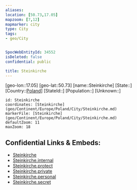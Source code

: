 ```yaml
---
aliases: 
location: [50.73,17.05]
mapzoom: [7,12] 
mapmarker: city 
type: City
tags:
- geo/City


SpocWebEntityId: 34552
isDeleted: false
confidential: public

title: Steinkirche
---
```

[geo-lon::17.05]
[geo-lat::50.73]
[name::Steinkirche]
[State::]
[Country::[Poland](geo/Continent/Europe/Poland.md)]
[StateId::]
[Population::]
[Unknown::]


```leaflet
id: Steinkirche
coordinates: [Steinkirche](geo/Continent/Europe/Poland/City/Steinkirche.md)
markerFile: [Steinkirche](geo/Continent/Europe/Poland/City/Steinkirche.md)
defaultZoom: 11 
maxZoom: 18
```


## Confidential Links & Embeds: 
- [Steinkirche](../../../../../../_public/geo/Continent/Europe/Poland/City/Steinkirche.md) 
- [Steinkirche.internal](../../../../../../_internal/geo/Continent/Europe/Poland/City/Steinkirche.internal.md) 
- [Steinkirche.protect](../../../../../../_protect/geo/Continent/Europe/Poland/City/Steinkirche.protect.md) 
- [Steinkirche.private](../../../../../../_private/geo/Continent/Europe/Poland/City/Steinkirche.private.md) 
- [Steinkirche.personal](../../../../../../_personal/geo/Continent/Europe/Poland/City/Steinkirche.personal.md) 
- [Steinkirche.secret](../../../../../../_secret/geo/Continent/Europe/Poland/City/Steinkirche.secret.md) 

